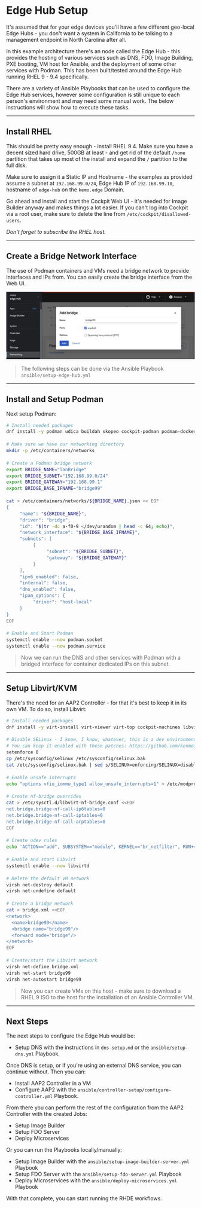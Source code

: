 # Edge Hub Setup

It's assumed that for your edge devices you'll have a few different geo-local Edge Hubs - you don't want a system in California to be talking to a management endpoint in North Carolina after all.

In this example architecture there's an node called the Edge Hub - this provides the hosting of various services such as DNS, FDO, Image Building, PXE booting, VM host for Ansible, and the deployment of some other services with Podman.  This has been built/tested around the Edge Hub running RHEL 9 - 9.4 specifically.

There are a variety of Ansible Playbooks that can be used to configure the Edge Hub services, however some configuration is still unique to each person's environment and may need some manual work.  The below instructions will show how to execute these tasks.

---

## Install RHEL

This should be pretty easy enough - install RHEL 9.4.  Make sure you have a decent sized hard drive, 500GB at least - and get rid of the default `/home` partition that takes up most of the install and expand the `/` partition to the full disk.

Make sure to assign it a Static IP and Hostname - the examples as provided assume a subnet at `192.168.99.0/24`, Edge Hub IP of `192.168.99.10`, hostname of `edge-hub` on the `kemo.edge` Domain.

Go ahead and install and start the Cockpit Web UI - it's needed for Image Builder anyway and makes things a lot easier.  If you can't log into Cockpit via a root user, make sure to delete the line from `/etc/cockpit/disallowed-users`.

*Don't forget to subscribe the RHEL host.*

---

## Create a Bridge Network Interface

The use of Podman containers and VMs need a bridge network to provide interfaces and IPs from.  You can easily create the bridge interface from the Web UI.

![Add bridge interface](./images/add-bridge-interface.jpg)

> The following steps can be done via the Ansible Playbook `ansible/setup-edge-hub.yml`

---

## Install and Setup Podman

Next setup Podman:

```bash
# Install needed packages
dnf install -y podman udica buildah skopeo cockpit-podman podman-docker

# Make sure we have our networking directory
mkdir -p /etc/containers/networks

# Create a Podman bridge network
export BRIDGE_NAME="lanBridge"
export BRIDGE_SUBNET="192.168.99.0/24"
export BRIDGE_GATEWAY="192.168.99.1"
export BRIDGE_BASE_IFNAME="bridge99"

cat > /etc/containers/networks/${BRIDGE_NAME}.json << EOF
{
     "name": "${BRIDGE_NAME}",
     "driver": "bridge",
     "id": "$(tr -dc a-f0-9 </dev/urandom | head -c 64; echo)",
     "network_interface": "${BRIDGE_BASE_IFNAME}",
     "subnets": [
          {
               "subnet": "${BRIDGE_SUBNET}",
               "gateway": "${BRIDGE_GATEWAY}"
          }
     ],
     "ipv6_enabled": false,
     "internal": false,
     "dns_enabled": false,
     "ipam_options": {
          "driver": "host-local"
     }
}
EOF

# Enable and Start Podman
systemctl enable --now podman.socket
systemctl enable --now podman.service
```

> Now we can run the DNS and other services with Podman with a bridged interface for container dedicated IPs on this subnet.

---

## Setup Libvirt/KVM

There's the need for an AAP2 Controller - for that it's best to keep it in its own VM.  To do so, install Libvirt:

```bash
# Install needed packages
dnf install -y virt-install virt-viewer virt-top cockpit-machines libvirt libguestfs-tools

# Disable SELinux - I know, I know, whatever, this is a dev environment
# You can keep it enabled with these patches: https://github.com/kenmoini/homelab/blob/main/infrastructure/ansible/roles/kvm-host/tasks/selinux.yml
setenforce 0
cp /etc/sysconfig/selinux /etc/sysconfig/selinux.bak
cat /etc/sysconfig/selinux.bak | sed s/SELINUX=enforcing/SELINUX=disabled/g > /etc/sysconfig/selinux

# Enable unsafe interrupts
echo "options vfio_iommu_type1 allow_unsafe_interrupts=1" > /etc/modprobe.d/unsafe-interrupts.conf

# Create nf-bridge overrides
cat > /etc/sysctl.d/libvirt-nf-bridge.conf <<EOF
net.bridge.bridge-nf-call-ip6tables=0
net.bridge.bridge-nf-call-iptables=0
net.bridge.bridge-nf-call-arptables=0
EOF

# Create udev rules
echo 'ACTION=="add", SUBSYSTEM=="module", KERNEL=="br_netfilter", RUN+="/sbin/sysctl -p /etc/sysctl.d/libvirt-nf-bridge.conf"' > /etc/udev/rules.d/99-bridge.rules

# Enable and start Libvirt
systemctl enable --now libvirtd

# Delete the default VM network
virsh net-destroy default
virsh net-undefine default

# Create a bridge network
cat > bridge.xml <<EOF
<network>
  <name>bridge99</name>
  <bridge name="bridge99"/>
  <forward mode="bridge"/>
</network>
EOF

# Create/start the Libvirt network
virsh net-define bridge.xml
virsh net-start bridge99
virsh net-autostart bridge99
```

> Now you can create VMs on this host - make sure to download a RHEL 9 ISO to the host for the installation of an Ansible Controller VM.

---

## Next Steps

The next steps to configure the Edge Hub would be:

- Setup DNS with the instructions in `dns-setup.md` or the `ansible/setup-dns.yml` Playbook.

Once DNS is setup, or if you're using an external DNS service, you can continue without.  Then you can:

- Install AAP2 Controller in a VM
- Configure AAP2 with the `ansible/controller-setup/configure-controller.yml` Playbook.

From there you can perform the rest of the configuration from the AAP2 Controller with the created Jobs:

- Setup Image Builder
- Setup FDO Server
- Deploy Microservices

Or you can run the Playbooks locally/manually:

- Setup Image Builder with the `ansible/setup-image-builder-server.yml` Playbook
- Setup FDO Server with the `ansible/setup-fdo-server.yml` Playbook
- Deploy Microservices with the `ansible/deploy-microservices.yml` Playbook

With that complete, you can start running the RHDE workflows.